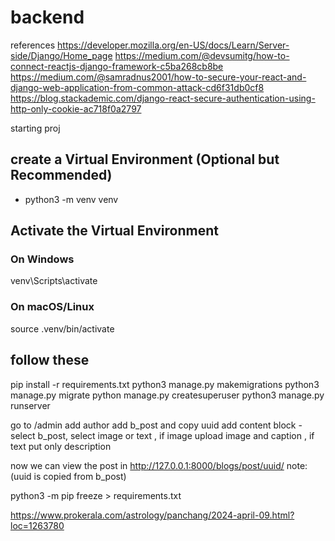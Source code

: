 # backend
references
https://developer.mozilla.org/en-US/docs/Learn/Server-side/Django/Home_page
https://medium.com/@devsumitg/how-to-connect-reactjs-django-framework-c5ba268cb8be
https://medium.com/@samradnus2001/how-to-secure-your-react-and-django-web-application-from-common-attack-cd6f31db0cf8
https://blog.stackademic.com/django-react-secure-authentication-using-http-only-cookie-ac718f0a2797


starting proj

## create a Virtual Environment (Optional but Recommended)
- python3 -m venv venv

## Activate the Virtual Environment

### On Windows
venv\Scripts\activate

### On macOS/Linux
source .venv/bin/activate

## follow these

pip install -r requirements.txt
python3 manage.py makemigrations
python3 manage.py migrate
python manage.py createsuperuser
python3 manage.py runserver

go to /admin
add author
add b_post and copy uuid
add content block - select b_post,  select  image or text , if image upload image and caption , if text put only description

now we can view the post in http://127.0.0.1:8000/blogs/post/uuid/          note: (uuid is copied from b_post)



python3 -m pip freeze > requirements.txt

https://www.prokerala.com/astrology/panchang/2024-april-09.html?loc=1263780
